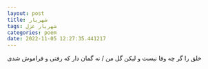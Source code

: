 ```yaml
---
layout: post
title: شهریار
tags: شهریار غزل
categories: poem
date: 2022-11-05 12:27:35.441217
---
```


خلق را گر چه وفا نیست و لیکن گل من / نه گمان دار که رفتی و فراموش شدی